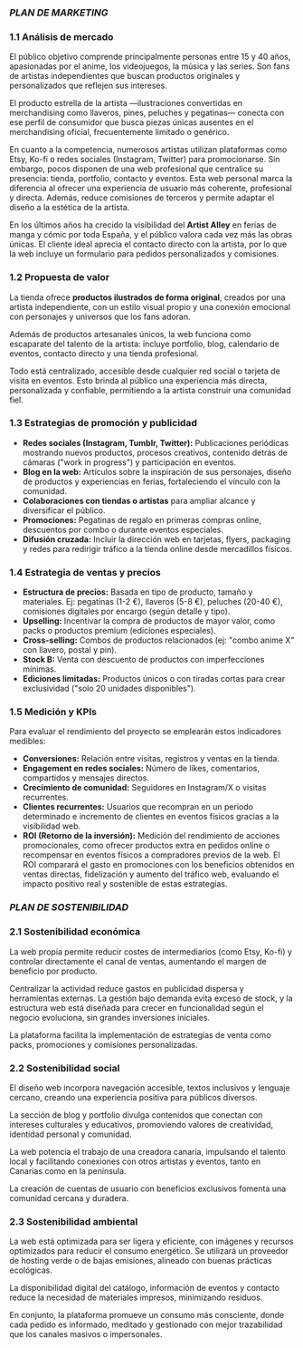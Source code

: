 
### ***PLAN DE MARKETING***

### **1.1 Análisis de mercado**

El público objetivo comprende principalmente personas entre 15 y 40 años, apasionadas por el anime, los videojuegos, la música y las series. Son fans de artistas independientes que buscan productos originales y personalizados que reflejen sus intereses.

El producto estrella de la artista —ilustraciones convertidas en merchandising como llaveros, pines, peluches y pegatinas— conecta con ese perfil de consumidor que busca piezas únicas ausentes en el merchandising oficial, frecuentemente limitado o genérico.

En cuanto a la competencia, numerosos artistas utilizan plataformas como Etsy, Ko-fi o redes sociales (Instagram, Twitter) para promocionarse. Sin embargo, pocos disponen de una web profesional que centralice su presencia: tienda, portfolio, contacto y eventos. Esta web personal marca la diferencia al ofrecer una experiencia de usuario más coherente, profesional y directa. Además, reduce comisiones de terceros y permite adaptar el diseño a la estética de la artista.

En los últimos años ha crecido la visibilidad del **Artist Alley** en ferias de manga y cómic por toda España, y el público valora cada vez más las obras únicas. El cliente ideal aprecia el contacto directo con la artista, por lo que la web incluye un formulario para pedidos personalizados y comisiones.

### **1.2 Propuesta de valor**

La tienda ofrece **productos ilustrados de forma original**, creados por una artista independiente, con un estilo visual propio y una conexión emocional con personajes y universos que los fans adoran.

Además de productos artesanales únicos, la web funciona como escaparate del talento de la artista: incluye portfolio, blog, calendario de eventos, contacto directo y una tienda profesional.

Todo está centralizado, accesible desde cualquier red social o tarjeta de visita en eventos. Esto brinda al público una experiencia más directa, personalizada y confiable, permitiendo a la artista construir una comunidad fiel.

### **1.3 Estrategias de promoción y publicidad**

- **Redes sociales (Instagram, Tumblr, Twitter):** Publicaciones periódicas mostrando nuevos productos, procesos creativos, contenido detrás de cámaras ("work in progress") y participación en eventos.
- **Blog en la web:** Artículos sobre la inspiración de sus personajes, diseño de productos y experiencias en ferias, fortaleciendo el vínculo con la comunidad.
- **Colaboraciones con tiendas o artistas** para ampliar alcance y diversificar el público.
- **Promociones:** Pegatinas de regalo en primeras compras online, descuentos por combo o durante eventos especiales.
- **Difusión cruzada:** Incluir la dirección web en tarjetas, flyers, packaging y redes para redirigir tráfico a la tienda online desde mercadillos físicos.

### **1.4 Estrategia de ventas y precios**

- **Estructura de precios:** Basada en tipo de producto, tamaño y materiales. Ej: pegatinas (1-2 €), llaveros (5-8 €), peluches (20-40 €), comisiones digitales por encargo (según detalle y tipo).
- **Upselling:** Incentivar la compra de productos de mayor valor, como packs o productos premium (ediciones especiales).
- **Cross-selling:** Combos de productos relacionados (ej: "combo anime X" con llavero, postal y pin).
- **Stock B:** Venta con descuento de productos con imperfecciones mínimas.
- **Ediciones limitadas:** Productos únicos o con tiradas cortas para crear exclusividad ("solo 20 unidades disponibles").

### **1.5 Medición y KPIs**

Para evaluar el rendimiento del proyecto se emplearán estos indicadores medibles:

- **Conversiones:** Relación entre visitas, registros y ventas en la tienda.
- **Engagement en redes sociales:** Número de likes, comentarios, compartidos y mensajes directos.
- **Crecimiento de comunidad:** Seguidores en Instagram/X o visitas recurrentes.
- **Clientes recurrentes:** Usuarios que recompran en un periodo determinado e incremento de clientes en eventos físicos gracias a la visibilidad web.
- **ROI (Retorno de la inversión):** Medición del rendimiento de acciones promocionales, como ofrecer productos extra en pedidos online o recompensar en eventos físicos a compradores previos de la web. El ROI comparará el gasto en promociones con los beneficios obtenidos en ventas directas, fidelización y aumento del tráfico web, evaluando el impacto positivo real y sostenible de estas estrategias.

### ***PLAN DE SOSTENIBILIDAD***

### **2.1 Sostenibilidad económica**

La web propia permite reducir costes de intermediarios (como Etsy, Ko-fi) y controlar directamente el canal de ventas, aumentando el margen de beneficio por producto.

Centralizar la actividad reduce gastos en publicidad dispersa y herramientas externas. La gestión bajo demanda evita exceso de stock, y la estructura web está diseñada para crecer en funcionalidad según el negocio evoluciona, sin grandes inversiones iniciales.

La plataforma facilita la implementación de estrategias de venta como packs, promociones y comisiones personalizadas.

### **2.2 Sostenibilidad social**

El diseño web incorpora navegación accesible, textos inclusivos y lenguaje cercano, creando una experiencia positiva para públicos diversos.

La sección de blog y portfolio divulga contenidos que conectan con intereses culturales y educativos, promoviendo valores de creatividad, identidad personal y comunidad.

La web potencia el trabajo de una creadora canaria, impulsando el talento local y facilitando conexiones con otros artistas y eventos, tanto en Canarias como en la península.

La creación de cuentas de usuario con beneficios exclusivos fomenta una comunidad cercana y duradera.

### **2.3 Sostenibilidad ambiental**

La web está optimizada para ser ligera y eficiente, con imágenes y recursos optimizados para reducir el consumo energético. Se utilizará un proveedor de hosting verde o de bajas emisiones, alineado con buenas prácticas ecológicas.

La disponibilidad digital del catálogo, información de eventos y contacto reduce la necesidad de materiales impresos, minimizando residuos.

En conjunto, la plataforma promueve un consumo más consciente, donde cada pedido es informado, meditado y gestionado con mejor trazabilidad que los canales masivos o impersonales.